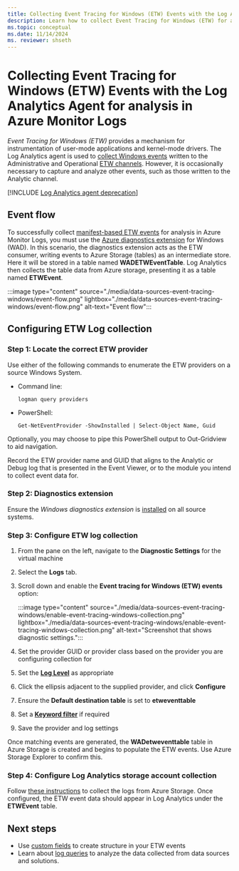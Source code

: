 ```yaml
---
title: Collecting Event Tracing for Windows (ETW) Events with the Log Analytics Agent for analysis in Azure Monitor Logs
description: Learn how to collect Event Tracing for Windows (ETW) for analysis in Azure Monitor Logs using the Log Analytics Agent
ms.topic: conceptual
ms.date: 11/14/2024
ms. reviewer: shseth
---
```


# Collecting Event Tracing for Windows (ETW) Events with the Log Analytics Agent for analysis in Azure Monitor Logs

*Event Tracing for Windows (ETW)* provides a mechanism for instrumentation of user-mode applications and kernel-mode drivers. The Log Analytics agent is used to [collect Windows events](./data-sources-windows-events.md) written to the Administrative and Operational [ETW channels](/windows/win32/wes/eventmanifestschema-channeltype-complextype). However, it is occasionally necessary to capture and analyze other events, such as those written to the Analytic channel.

[!INCLUDE [Log Analytics agent deprecation](includes/log-analytics-agent-deprecation.md)]

## Event flow

To successfully collect [manifest-based ETW events](/windows/win32/etw/about-event-tracing#types-of-providers) for analysis in Azure Monitor Logs, you must use the [Azure diagnostics extension](./diagnostics-extension-overview.md) for Windows (WAD). In this scenario, the diagnostics extension acts as the ETW consumer, writing events to Azure Storage (tables) as an intermediate store. Here it will be stored in a table named **WADETWEventTable**. Log Analytics then collects the table data from Azure storage, presenting it as a table named **ETWEvent**.

:::image type="content" source="./media/data-sources-event-tracing-windows/event-flow.png" lightbox="./media/data-sources-event-tracing-windows/event-flow.png" alt-text="Event flow":::

## Configuring ETW Log collection

### Step 1: Locate the correct ETW provider

Use either of the following commands to enumerate the ETW providers on a source Windows System.

* Command line:

    ```
    logman query providers
    ```

* PowerShell:

    ```
    Get-NetEventProvider -ShowInstalled | Select-Object Name, Guid
    ```

Optionally, you may choose to pipe this PowerShell output to Out-Gridview to aid navigation.

Record the ETW provider name and GUID that aligns to the Analytic or Debug log that is presented in the Event Viewer, or to the module you intend to collect event data for.

### Step 2: Diagnostics extension

Ensure the *Windows diagnostics extension* is [installed](./diagnostics-extension-windows-install.md#install-with-azure-portal) on all source systems.

### Step 3: Configure ETW log collection

1. From the pane on the left, navigate to the **Diagnostic Settings** for the virtual machine

1. Select the **Logs** tab.

1. Scroll down and enable the **Event tracing for Windows (ETW) events** option:

    :::image type="content" source="./media/data-sources-event-tracing-windows/enable-event-tracing-windows-collection.png" lightbox="./media/data-sources-event-tracing-windows/enable-event-tracing-windows-collection.png" alt-text="Screenshot that shows diagnostic settings.":::

1. Set the provider GUID or provider class based on the provider you are configuring collection for

1. Set the [**Log Level**](/windows/win32/etw/configuring-and-starting-an-event-tracing-session) as appropriate

1. Click the ellipsis adjacent to the supplied provider, and click **Configure**

1. Ensure the **Default destination table** is set to **etweventtable**

1. Set a [**Keyword filter**](/windows/win32/wes/defining-keywords-used-to-classify-types-of-events) if required

1. Save the provider and log settings

Once matching events are generated, the **WADetweventtable** table in Azure Storage is created and begins to populate the ETW events. Use Azure Storage Explorer to confirm this.

### Step 4: Configure Log Analytics storage account collection

Follow [these instructions](./diagnostics-extension-logs.md#collect-logs-from-azure-storage) to collect the logs from Azure Storage. Once configured, the ETW event data should appear in Log Analytics under the **ETWEvent** table.

## Next steps

* Use [custom fields](../logs/custom-fields.md) to create structure in your ETW events
* Learn about [log queries](../logs/log-query-overview.md) to analyze the data collected from data sources and solutions.
